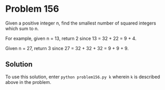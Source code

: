 # Problem 156

Given a positive integer n, find the smallest number of squared integers
which sum to n.

For example, given n = 13, return 2 since 13 = 32 + 22 = 9 + 4.

Given n = 27, return 3 since 27 = 32 + 32 + 32 = 9 + 9 + 9.

## Solution

To use this solution, enter `python problem156.py k` wherein `k` is described
above in the problem.